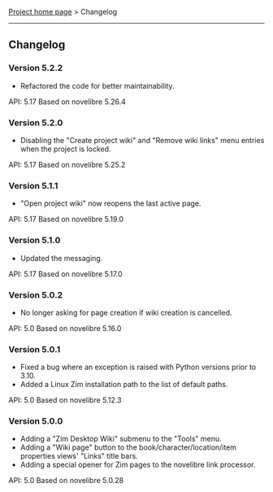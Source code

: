 [Project home page](../) > Changelog

------------------------------------------------------------------------

## Changelog


### Version 5.2.2

- Refactored the code for better maintainability.

API: 5.17
Based on novelibre 5.26.4


### Version 5.2.0

- Disabling the "Create project wiki" and "Remove wiki links" menu entries when the project
is locked.

API: 5.17
Based on novelibre 5.25.2


### Version 5.1.1

- "Open project wiki" now reopens the last active page.

API: 5.17
Based on novelibre 5.19.0


### Version 5.1.0

- Updated the messaging.

API: 5.17
Based on novelibre 5.17.0


### Version 5.0.2

- No longer asking for page creation if wiki creation is cancelled.

API: 5.0
Based on novelibre 5.16.0


### Version 5.0.1

- Fixed a bug where an exception is raised with Python versions prior to 3.10.
- Added a Linux Zim installation path to the list of default paths.

API: 5.0
Based on novelibre 5.12.3


### Version 5.0.0

- Adding a "Zim Desktop Wiki" submenu to the "Tools" menu. 
- Adding a "Wiki page" button to the book/character/location/item properties views' "Links" title bars.
- Adding a special opener for Zim pages to the novelibre link processor.

API: 5.0
Based on novelibre 5.0.28
